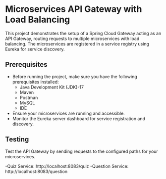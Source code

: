 # Microservices API Gateway with Load Balancing

This project demonstrates the setup of a Spring Cloud Gateway acting as an API Gateway, routing requests to multiple microservices with load balancing. The microservices are registered in a service registry using Eureka for service discovery.


## Prerequisites

* Before running the project, make sure you have the following prerequisites installed:
  - Java Development Kit (JDK)-17
  - Maven
  - Postman
  - MySQL
  - IDE
* Ensure your microservices are running and accessible.
* Monitor the Eureka server dashboard for service registration and discovery.

## Testing

Test the API Gateway by sending requests to the configured paths for your microservices.

-Quiz Service: http://localhost:8083/quiz
-Question Service: http://localhost:8083/question



